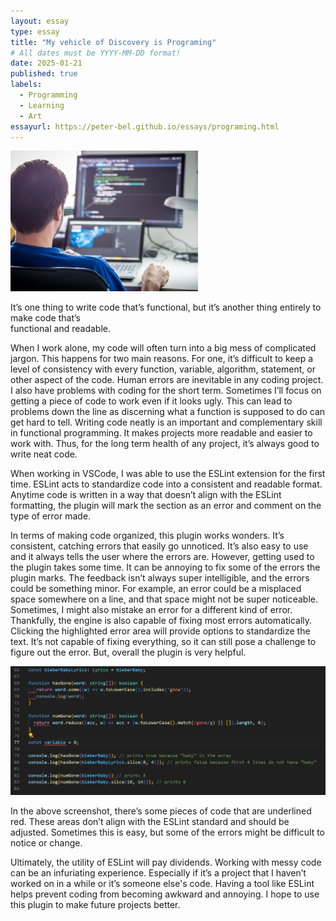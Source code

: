 ```yaml
---
layout: essay
type: essay
title: "My vehicle of Discovery is Programing"
# All dates must be YYYY-MM-DD format!
date: 2025-01-21
published: true
labels:
  - Programming
  - Learning
  - Art
essayurl: https://peter-bel.github.io/essays/programing.html
---
```


<img width="300px" class="img-fluid" src="../img/difficulty/programGuyIm.jpg">



 It’s one thing to write code that’s functional, but it’s another thing entirely to make code that’s  
functional and readable. 

 When I work alone, my code will often turn into a big mess of complicated jargon. This happens for two main reasons. For one, it’s difficult to keep a level of consistency with every function, variable, algorithm, statement, or other aspect of the code. Human errors are inevitable in any coding project. I also have problems with coding for the short term. Sometimes I’ll focus on getting a piece of code to work even if it looks ugly. This can lead to problems down the line as discerning what a function is supposed to do can get hard to tell. Writing code neatly is an important and complementary skill in functional programming. It makes projects more readable and easier to work with. Thus, for the long term health of any project, it’s always good to write neat code. 

 When working in VSCode, I was able to use the ESLint extension for the first time. ESLint acts to standardize code into a consistent and readable format. Anytime code is written in a way that doesn’t align with the ESLint formatting, the plugin will mark the section as an error and comment on the type of error made. 

 In terms of making code organized, this plugin works wonders. It’s consistent, catching errors that easily go unnoticed. It’s also easy to use and it always tells the user where the errors are. However, getting used to the plugin takes some time. It can be annoying to fix some of the errors the plugin marks. The feedback isn’t always super intelligible, and the errors could be something minor. For example, an error could be a misplaced space somewhere on a line, and that space might not be super noticeable. Sometimes, I might also mistake an error for a different kind of error. Thankfully, the engine is also capable of fixing most errors automatically. Clicking the highlighted error area will provide options to standardize the text. It’s not capable of fixing everything, so it can still pose a challenge to figure out the error. But, overall the plugin is very helpful.

<img width="600px" class="img-fluid" src="../img/lintCode.png">

 In the above screenshot, there’s some pieces of code that are underlined red. These areas don’t align with the ESLint standard and should be adjusted. Sometimes this is easy, but some of the errors might be difficult to notice or change. 

 Ultimately, the utility of ESLint will pay dividends. Working with messy code can be an infuriating experience. Especially if it’s a project that I haven’t worked on in a while or it’s someone else's code. Having a tool like ESLint helps prevent coding from becoming awkward and annoying. I hope to use this plugin to make future projects better. 



